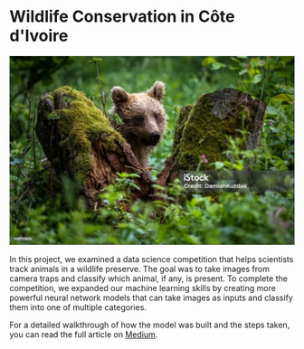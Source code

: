 # Wildlife Conservation in Côte d'Ivoire
![](https://github.com/SawsanYusuf/Wildlife-Conservation-in-C-te-d-Ivoire/blob/main/image.jpg)

In this project, we examined a data science competition that helps scientists track animals in a wildlife preserve. The goal was to take images from camera traps and classify which animal, if any, is present. To complete the competition, we expanded our machine learning skills by creating more powerful neural network models that can take images as inputs and classify them into one of multiple categories.

For a detailed walkthrough of how the model was built and the steps taken, you can read the full article on [Medium](https://medium.com/@sawsanyusuf/computer-vision-challenge-1-wild-image-classification-4d040a8ba3d6).
